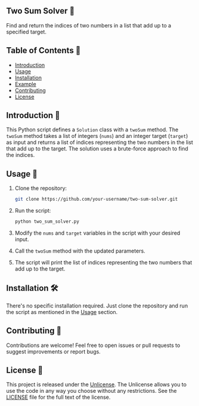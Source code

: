 
## Two Sum Solver 🎯

Find and return the indices of two numbers in a list that add up to a specified target.

## Table of Contents 📜

- [Introduction](#introduction)
- [Usage](#usage)
- [Installation](#installation)
- [Example](#example)
- [Contributing](#contributing)
- [License](#license)

## Introduction 📝

This Python script defines a `Solution` class with a `twoSum` method. The `twoSum` method takes a list of integers (`nums`) and an integer target (`target`) as input and returns a list of indices representing the two numbers in the list that add up to the target. The solution uses a brute-force approach to find the indices.

## Usage 🚀

1. Clone the repository:

   ```bash
   git clone https://github.com/your-username/two-sum-solver.git
   ```

2. Run the script:

   ```bash
   python two_sum_solver.py
   ```

3. Modify the `nums` and `target` variables in the script with your desired input.

4. Call the `twoSum` method with the updated parameters.

5. The script will print the list of indices representing the two numbers that add up to the target.

## Installation 🛠️

There's no specific installation required. Just clone the repository and run the script as mentioned in the [Usage](#usage) section.


## Contributing 🤝

Contributions are welcome! Feel free to open issues or pull requests to suggest improvements or report bugs.

## License 📄

This project is released under the [Unlicense](LICENSE). The Unlicense allows you to use the code in any way you choose without any restrictions. See the [LICENSE](LICENSE) file for the full text of the license.
